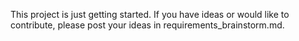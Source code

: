 This project is just getting started.  If you have ideas or would like to contribute, please post your ideas in requirements_brainstorm.md.
